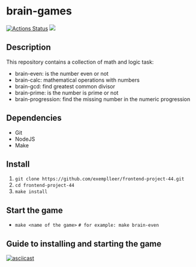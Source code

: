 # brain-games

[![Actions Status](https://github.com/exemplleer/frontend-project-44/workflows/hexlet-check/badge.svg)](https://github.com/exemplleer/frontend-project-44/actions) <a href="https://codeclimate.com/github/exemplleer/frontend-project-44/maintainability"><img src="https://api.codeclimate.com/v1/badges/b5563ee8dd88fb9b5e7e/maintainability" /></a>

## Description
This repository contains a collection of math and logic task:
- brain-even: is the number even or not
- brain-calc: mathematical operations with numbers
- brain-gcd: find greatest common divisor
- brain-prime: is the number is prime or not
- brain-progression: find the missing number in the numeric progression

## Dependencies
- Git
- NodeJS
- Make

## Install
1. `git clone https://github.com/exemplleer/frontend-project-44.git`
1. `cd frontend-project-44`
1. `make install`

## Start the game
- `make <name of the game>` `# for example: make brain-even`

## Guide to installing and starting the game
[![asciicast](https://asciinema.org/a/562464.svg)](https://asciinema.org/a/562464)
